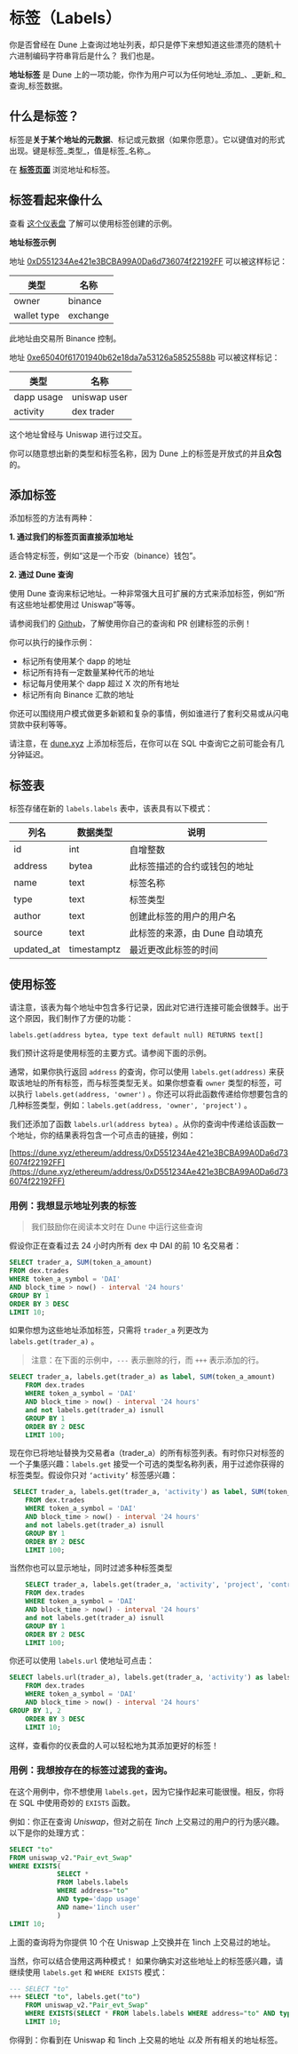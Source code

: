 # 标签（Labels）

你是否曾经在 Dune 上查询过地址列表，却只是停下来想知道这些漂亮的随机十六进制编码字符串背后是什么？ 我们也是。

**地址标签** 是 Dune 上的一项功能，你作为用户可以为任何地址_添加_、_更新_和_查询_标签数据。

## 什么是标签？

标签是**关于某个地址的元数据**、标记或元数据（如果你愿意）。它以键值对的形式出现。键是标签_类型_，值是标签_名称_。

在 [**标签页面**](https://dune.xyz/labels) 浏览地址和标签。

## 标签看起来像什么

查看 [这个仪表盘](https://dune.xyz/hagaetc/labels) 了解可以使用标签创建的示例。

**地址标签示例**

地址 [0xD551234Ae421e3BCBA99A0Da6d736074f22192FF](https://dune.xyz/ethereum/address/0xD551234Ae421e3BCBA99A0Da6d736074f22192FF) 可以被这样标记：

| **类型**    | **名称** |
| ----------- | -------- |
| owner       | binance  |
| wallet type | exchange |

此地址由交易所 Binance 控制。

地址 [0xe65040f61701940b62e18da7a53126a58525588b](https://dune.xyz/ethereum/address/0xe65040f61701940b62e18da7a53126a58525588b) 可以被这样标记：

| **类型**   | **名称**     |
| ---------- | ------------ |
| dapp usage | uniswap user |
| activity   | dex trader   |

这个地址曾经与 Uniswap 进行过交互。

你可以随意想出新的类型和标签名称，因为 Dune 上的标签是开放式的并且**众包**的。

## 添加标签

添加标签的方法有两种：

**1. 通过我们的标签页面直接添加地址**

适合特定标签，例如“这是一个币安（binance）钱包”。

**2. 通过 Dune 查询**

使用 Dune 查询来标记地址。一种非常强大且可扩展的方式来添加标签，例如“所有这些地址都使用过 Uniswap”等等。

请参阅我们的 [Github](https://github.com/duneanalytics/abstractions/tree/master/labels)，了解使用你自己的查询和 PR 创建标签的示例！

你可以执行的操作示例：

* 标记所有使用某个 dapp 的地址
* 标记所有持有一定数量某种代币的地址
* 标记每月使用某个 dapp 超过 X 次的所有地址
* 标记所有向 Binance 汇款的地址

你还可以围绕用户模式做更多新颖和复杂的事情，例如谁进行了套利交易或从闪电贷款中获利等等。

请注意，在 [dune.xyz](http://dune.xyz/) 上添加标签后，在你可以在 SQL 中查询它之前可能会有几分钟延迟。

## 标签表

标签存储在新的 `labels.labels` 表中，该表具有以下模式：

| 列名 | 数据类型   | 说明                                              |
| ----------- | ----------- | -------------------------------------------------------- |
| id          | int         | 自增整数                                    |
| address     | bytea       | 此标签描述的合约或钱包的地址 |
| name        | text        | 标签名称                                               |
| type        | text        | 标签类型                                               |
| author      | text        | 创建此标签的用户的用户名         |
| source      | text        | 此标签的来源，由 Dune 自动填充          |
| updated\_at | timestamptz | 最近更改此标签的时间                     |

## 使用标签

请注意，该表为每个地址中包含多行记录，因此对它进行连接可能会很棘手。出于这个原因，我们制作了方便的功能：

`labels.get(address bytea, type text default null) RETURNS text[]`

我们预计这将是使用标签的主要方式。请参阅下面的示例。

通常，如果你执行返回 `address` 的查询，你可以使用 `labels.get(address)` 来获取该地址的所有标签，而与标签类型无关。如果你想查看 `owner` 类型的标签，可以执行  `labels.get(address, 'owner')` 。你还可以将此函数传递给你想要包含的几种标签类型，例如：`labels.get(address, 'owner', 'project')` 。

我们还添加了函数 `labels.url(address bytea)` 。从你的查询中传递给该函数一个地址，你的结果表将包含一个可点击的链接，例如：

[https://dune.xyz/ethereum/address/0xD551234Ae421e3BCBA99A0Da6d736074f22192FF](https://dune.xyz/ethereum/address/0xD551234Ae421e3BCBA99A0Da6d736074f22192FF)

### 用例：我想显示地址列表的标签 <a href="#usecase-i-want-to-display-labels-for-a-list-of-addresses" id="usecase-i-want-to-display-labels-for-a-list-of-addresses"></a>

> 我们鼓励你在阅读本文时在 Dune 中运行这些查询

假设你正在查看过去 24 小时内所有 dex 中 DAI 的前 10 名交易者：

```sql
SELECT trader_a, SUM(token_a_amount)
FROM dex.trades
WHERE token_a_symbol = 'DAI'
AND block_time > now() - interval '24 hours'
GROUP BY 1
ORDER BY 3 DESC
LIMIT 10;
```

如果你想为这些地址添加标签，只需将 `trader_a` 列更改为 `labels.get(trader_a)` 。

> 注意：在下面的示例中，`---` 表示删除的行，而 `+++` 表示添加的行。

```sql
SELECT trader_a, labels.get(trader_a) as label, SUM(token_a_amount)
    FROM dex.trades
    WHERE token_a_symbol = 'DAI'
    AND block_time > now() - interval '24 hours'
    and not labels.get(trader_a) isnull
    GROUP BY 1
    ORDER BY 2 DESC
    LIMIT 100;
```

现在你已将地址替换为交易者a（trader\_a）的所有标签列表。有时你只对标签的一个子集感兴趣：`labels.get` 接受一个可选的类型名称列表，用于过滤你获得的标签类型。假设你只对 `‘activity’` 标签感兴趣：

```sql
 SELECT trader_a, labels.get(trader_a, 'activity') as label, SUM(token_a_amount)
    FROM dex.trades
    WHERE token_a_symbol = 'DAI'
    AND block_time > now() - interval '24 hours'
    and not labels.get(trader_a) isnull
    GROUP BY 1
    ORDER BY 2 DESC
    LIMIT 100;
```

当然你也可以显示地址，同时过滤多种标签类型

```sql
    SELECT trader_a, labels.get(trader_a, 'activity', 'project', 'contract_name') as label, SUM(token_a_amount)
    FROM dex.trades
    WHERE token_a_symbol = 'DAI'
    AND block_time > now() - interval '24 hours'
    and not labels.get(trader_a) isnull
    GROUP BY 1
    ORDER BY 2 DESC
    LIMIT 100;
```

你还可以使用 `labels.url` 使地址可点击：

```sql
SELECT labels.url(trader_a), labels.get(trader_a, 'activity') as labels, SUM(token_a_amount)
    FROM dex.trades
    WHERE token_a_symbol = 'DAI'
    AND block_time > now() - interval '24 hours'
GROUP BY 1, 2
    ORDER BY 3 DESC
    LIMIT 10;
```

这样，查看你的仪表盘的人可以轻松地为其添加更好的标签！

### 用例：我想按存在的标签过滤我的查询。<a href="#usecase-i-want-to-filter-my-query-by-labels-that-exist" id="usecase-i-want-to-filter-my-query-by-labels-that-exist"></a>

在这个用例中，你不想使用 `labels.get`，因为它操作起来可能很慢。相反，你将在 SQL 中使用奇妙的 `EXISTS` 函数。

例如：你正在查询 _Uniswap_，但对之前在 _1inch_ 上交易过的用户的行为感兴趣。以下是你的处理方式：

```sql
SELECT "to"
FROM uniswap_v2."Pair_evt_Swap" 
WHERE EXISTS(
            SELECT *
            FROM labels.labels
            WHERE address="to"
            AND type='dapp usage'
            AND name='1inch user'
            )
LIMIT 10;
```

上面的查询将为你提供 10 个在 Uniswap 上交换并在 1inch 上交易过的地址。

当然，你可以结合使用这两种模式！ 如果你确实对这些地址上的标签感兴趣，请继续使用 `labels.get` 和 `WHERE EXISTS` 模式：

```sql
--- SELECT "to"
+++ SELECT "to", labels.get("to")
    FROM uniswap_v2."Pair_evt_Swap" 
    WHERE EXISTS(SELECT * FROM labels.labels WHERE address="to" AND type='dapp usage' AND name='1inch user')
    LIMIT 10;
```

你得到：你看到在 Uniswap 和 1inch 上交易的地址 _以及_ 所有相关的地址标签。
